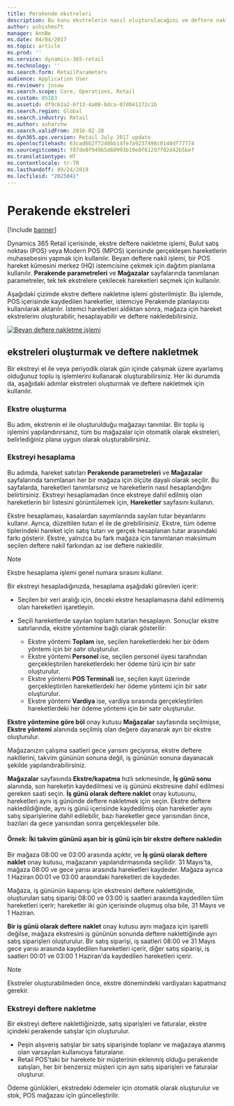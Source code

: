 ```yaml
---
title: Perakende ekstreleri
description: Bu konu ekstrelerin nasıl oluşturulacağını ve deftere nakledileceğini açıklar.
author: ashishmsft
manager: AnnBe
ms.date: 04/04/2017
ms.topic: article
ms.prod: ''
ms.service: dynamics-365-retail
ms.technology: ''
ms.search.form: RetailParameters
audience: Application User
ms.reviewer: josaw
ms.search.scope: Core, Operations, Retail
ms.custom: 85183
ms.assetid: df9c62a2-6f13-4a08-bdca-07d041172c1b
ms.search.region: Global
ms.search.industry: Retail
ms.author: asharchw
ms.search.validFrom: 2016-02-28
ms.dyn365.ops.version: Retail July 2017 update
ms.openlocfilehash: 63cad6b2f7240bb14fe7a9237498c0140df77774
ms.sourcegitcommit: f87de0f949b5d60993b19e0f61297f02d42b5bef
ms.translationtype: HT
ms.contentlocale: tr-TR
ms.lasthandoff: 09/24/2019
ms.locfileid: "2025041"
---
```

# <a name="retail-statements"></a>Perakende ekstreleri

[!include [banner](includes/banner.md)]

Dynamics 365 Retail içerisinde, ekstre deftere nakletme işlemi, Bulut satış noktası (POS) veya Modern POS (MPOS) içerisinde gerçekleşen hareketlerin muhasebesini yapmak için kullanılır. Beyan deftere nakil işlemi, bir POS hareket kümesini merkez (HQ) istemcisine çekmek için dağıtım planlama kullanılır. **Perakende parametreleri** ve **Mağazalar** sayfalarında tanımlanan parametreler, tek tek ekstrelere çekilecek hareketleri seçmek için kullanılır.

Aşağıdaki çizimde ekstre deftere nakletme işlemi gösterilmiştir. Bu işlemde, POS içerisinde kaydedilen hareketler, istemciye Perakende planlayıcısı kullanılarak aktarılır. İstemci hareketleri aldıktan sonra, mağaza için hareket ekstrelerinı oluşturabilir, hesaplayabilir ve deftere nakledebilirsiniz.

[![Beyan deftere nakletme işlemi](./media/retail-statements.png)](./media/retail-statements.png)

## <a name="creating-and-posting-statements"></a>ekstreleri oluşturmak ve deftere nakletmek

Bir ekstreyi el ile veya periyodik olarak gün içinde çalışmak üzere ayarlamış olduğunuz toplu iş işlemlerini kullanarak oluşturabilirsiniz. Her iki durumda da, aşağıdaki adımlar ekstreleri oluşturmak ve deftere nakletmek için kullanılır.

### <a name="create-the-statement"></a>Ekstre oluşturma

Bu adım, ekstrenin el ile oluşturulduğu mağazayı tanımlar. Bir toplu iş işlemini yapılandırırsanız, tüm bu mağazalar için otomatik olarak ekstreleri, belirlediğiniz plana uygun olarak oluşturabilirsiniz.

### <a name="calculate-the-statement"></a>Ekstreyi hesaplama

Bu adımda, hareket satırları **Perakende parametreleri** ve **Mağazalar** sayfalarında tanımlanan her bir mağaza için ölçüte dayalı olarak seçilir. Bu sayfalarda, hareketleri tanımlarsınız ve hareketlerin nasıl hesaplandığını belirtirsiniz. Ekstreyi hesaplamadan önce ekstreye dahil edilmiş olan hareketlerin bir listesini görüntülemek için, **Hareketler** sayfasını kullanın.

Ekstre hesaplaması, kasalardan sayımlarında sayılan tutar beyanlarını kullanır. Ayrıca, düzeltilen tutarı el ile de girebilirisiniz. Ekstre, tüm ödeme tiplerindeki hareket için satış tutarı ve gerçek hesaplanan tutar arasındaki farkı gösterir. Ekstre, yalnızca bu fark mağaza için tanımlanan maksimum seçilen deftere nakil farkından az ise deftere nakledilir.

> [!NOTE]
> Ekstre hesaplama işlemi genel numara sırasını kullanır.

Bir ekstreyi hesapladığınızda, hesaplama aşağıdaki görevleri içerir:

- Seçilen bir veri aralığı için, önceki ekstre hesaplamasına dahil edilmemiş olan hareketleri işaretleyin.
- Seçili hareketlerde sayılan toplam tutarları hesaplayın. Sonuçlar ekstre satırlarında, ekstre yöntemine bağlı olarak gösterilir:

    - Ekstre yöntemi **Toplam** ise, seçilen hareketlerdeki her bir ödem yöntemi için bir satır oluşturulur.
    - Ekstre yöntemi **Personel** ise, seçilen personel üyesi tarafından gerçekleştirilen hareketlerdeki her ödeme türü için bir satır oluşturulur.
    - Ekstre yöntemi **POS Terminali** ise, seçilen kayıt üzerinde gerçekleştirilen hareketlerdeki her ödeme yöntemi için bir satır oluşturulur.
    - Ekstre yöntemi **Vardiya** ise, vardiya sırasında gerçekleştirilen hareketlerdeki her ödeme yöntemi için bir satır oluşturulur.

**Ekstre yöntemine göre böl** onay kutusu **Mağazalar** sayfasında seçilmişse, **Ekstre yöntemi** alanında seçilmiş olan değere dayanarak ayrı bir ekstre oluşturulur.

Mağazanızın çalışma saatleri gece yarısını geçiyorsa, ekstre deftere nakillerini, takvim gününün sonuna değil, iş gününün sonuna dayanacak şekilde yapılandırabilirsiniz.

**Mağazalar** sayfasında **Ekstre/kapatma** hızlı sekmesinde, **İş günü sonu** alanında, son hareketin kaydedilmesi ve iş gününü ekstresine dahil edilmesi gereken saati seçin. **İş günü olarak deftere naklet** onay kutusunu, hareketleri aynı iş gününde deftere nakletmek için seçin. Ekstre deftere nakledildiğinde, aynı iş günü içerisinde kaydedilmiş olan hareketler aynı satış siparişlerine dahil edilebilir, bazı hareketler gece yarısından önce, bazıları da gece yarısından sonra gerçekleşseler bile.

#### <a name="example-post-a-statement-for-a-business-day-that-extends-over-two-calendar-days"></a>Örnek: İki takvim gününü aşan bir iş günü için bir ekstre deftere nakledin

Bir mağaza 08:00 ve 03:00 arasında açıktır, ve **İş günü olarak deftere naklet** onay kutusu, mağazanın yapılandırmasında seçilidir. 31 Mayıs'ta, mağaza 08:00 ve gece yarısı arasında hareketleri kaydeder. Mağaza ayrıca 1 Haziran 00:01 ve 03:00 arasındaki hareketleri de kaydeder.

Mağaza, iş gününün kapanışı için ekstresini deftere naklettiğinde, oluşturulan satış siparişi 08:00 ve 03:00 iş saatleri arasında kaydedilen tüm hareketleri içerir; hareketler iki gün içerisinde oluşmuş olsa bile, 31 Mayıs ve 1 Haziran.

**Bir iş günü olarak deftere naklet** onay kutusu aynı mağaza için işaretli değilse, mağaza ekstresini iş gününün sonunda deftere naklettiğinde ayrı satış siparişleri oluşturulur. Bir satış siparişi, iş saatleri 08:00 ve 31 Mayıs gece yarısı arasında kaydedilen hareketleri içerir, diğer satış siparişi, iş saatleri 00:01 ve 03:00 1 Haziran'da kaydedilen hareketleri içerir.

> [!NOTE]
> Ekstreler oluşturabilmeden önce, ekstre dönemindeki vardiyaları kapatmanız gerekir.

### <a name="post-the-statement"></a>Ekstreyi deftere nakletme

Bir ekstreyi deftere naklettiğinizde, satış siparişleri ve faturalar, ekstre içindeki perakende satışlar için oluşturulur.

- Peşin alışveriş satışlar bir satış siparişinde toplanır ve mağazaya atanmış olan varsayılan kullanıcıya faturalanır.
- Retail POS'taki bir harekete bir müşterinin eklenmiş olduğu perakende satışları, her bir benzersiz müşteri için ayrı satış siparişleri ve faturalar oluşturur.

Ödeme günlükleri, ekstredeki ödemeler için otomatik olarak oluşturulur ve stok, POS mağazası için güncelleştirilir.
